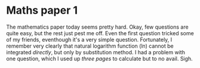 Maths paper 1
===

The mathematics paper today seems pretty hard. Okay, few questions are quite easy, but the rest just pest me off. Even the first question tricked some of my friends, eventhough it's a very simple question. Fortunately, I remember very clearly that natural logarithm function (ln) cannot be integrated *directly*, but only  by substitution method. I had a problem with one question, which I used up *three pages* to calculate but to no avail. Sigh.